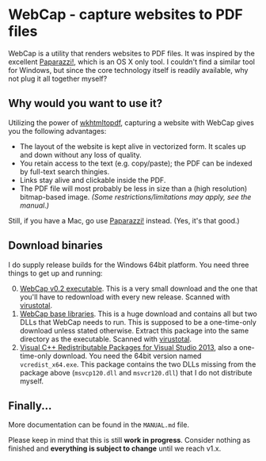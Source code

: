 # WebCap - capture websites to PDF files
WebCap is a utility that renders websites to PDF files. It was inspired by the excellent [Paparazzi!](https://derailer.org/paparazzi/), which is an OS X only tool. I couldn't find a similar tool for Windows, but since the core technology itself is readily available, why not plug it all together myself?

## Why would you want to use it?
Utilizing the power of [wkhtmltopdf](http://wkhtmltopdf.org), capturing a website with WebCap gives you the following advantages:

* The layout of the website is kept alive in vectorized form. It scales up and down without any loss of quality.
* You retain access to the text (e.g. copy/paste); the PDF can be indexed by full-text search thingies.
* Links stay alive and clickable inside the PDF.
* The PDF file will most probably be less in size than a (high resolution) bitmap-based image. 
_(Some restrictions/limitations may apply, see the manual.)_

Still, if you have a Mac, go use [Paparazzi!](https://derailer.org/paparazzi/) instead. (Yes, it's that good.)

## Download binaries
I do supply release builds for the Windows 64bit platform. You need three things to get up and running:

0. [WebCap v0.2 executable](http://rv1109.1blu.de/webcap/webcap_0.2.zip). This is a very small download and the one that you'll have to redownload with every new release. Scanned with [virustotal](https://www.virustotal.com/de/file/3b39f971e0b79b535a4e33263f8fe7a5c170faf87d347fb6d928f31719cc2d10/analysis/1427589386/).
0. [WebCap base libraries](http://rv1109.1blu.de/webcap/webcap_base_libs.zip). This is a huge download and contains all but two DLLs that WebCap needs to run. This is supposed to be a one-time-only download unless stated otherwise. Extract this package into the same directory as the executable. Scanned with [virustotal](https://www.virustotal.com/de/file/88ef559ef977b1e096172a322bbe9df74aa84d3afcd3261ecfdc264ecb526ffd/analysis/1427589745/).
0. [Visual C++ Redistributable Packages for Visual Studio 2013](http://www.microsoft.com/en-us/download/details.aspx?id=40784), also a one-time-only download. You need the 64bit version named `vcredist_x64.exe`. This package contains the two DLLs missing from the package above (`msvcp120.dll` and `msvcr120.dll`) that I do not distribute myself.

## Finally...
More documentation can be found in the `MANUAL.md` file.

Please keep in mind that this is still __work in progress__. Consider nothing as finished and __everything is subject to change__ until we reach v1.x.


